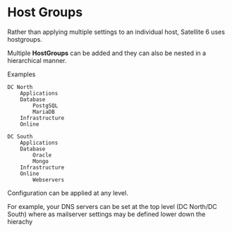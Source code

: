 # Host Groups

Rather than applying multiple settings to an individual host, Satellite 6 uses hostgroups.

Multiple **HostGroups** can be added and they can also be nested in a hierarchical manner.

Examples
```
DC North
    Applications
    Database
        PostgSQL
        MariaDB
    Infrastructure
    Online

DC South
    Applications
    Database
        Oracle
        Mongo
    Infrastructure
    Online
        Webservers
```

Configuration can be applied at any level.

For example, your DNS servers can be set at the top level (DC North/DC South) where as mailserver settings may be defined lower down the hierachy
